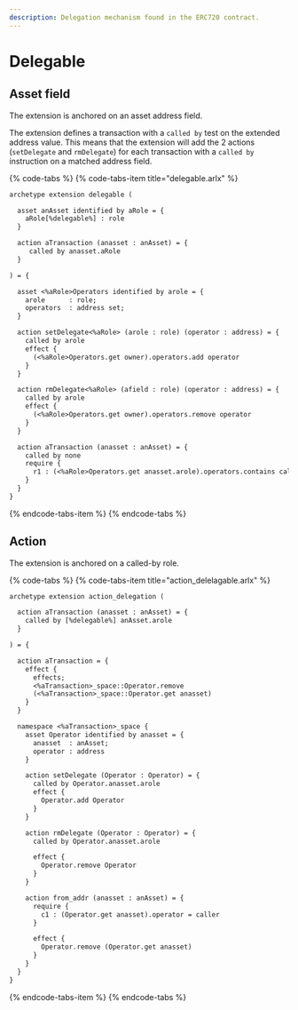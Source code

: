 ```yaml
---
description: Delegation mechanism found in the ERC720 contract.
---
```


# Delegable

## Asset field

The extension is anchored on an asset address field. 

The extension defines a transaction with a `called by` test on the extended address value. This means that the extension will add the 2 actions \(`setDelegate` and `rmDelegate`\) for each transaction with a `called by` instruction on a matched address field.

{% code-tabs %}
{% code-tabs-item title="delegable.arlx" %}
```ocaml
archetype extension delegable (

  asset anAsset identified by aRole = {
    aRole[%delegable%] : role
  }

  action aTransaction (anasset : anAsset) = {
     called by anasset.aRole
  }

) = {

  asset <%aRole>Operators identified by arole = {
    arole      : role;
    operators  : address set;
  }

  action setDelegate<%aRole> (arole : role) (operator : address) = {
    called by arole
    effect {
      (<%aRole>Operators.get owner).operators.add operator
    }
  }

  action rmDelegate<%aRole> (afield : role) (operator : address) = {
    called by arole
    effect {
      (<%aRole>Operators.get owner).operators.remove operator
    }
  }

  action aTransaction (anasset : anAsset) = {
    called by none
    require {
      r1 : (<%aRole>Operators.get anasset.arole).operators.contains caller
    }
  }
}
```
{% endcode-tabs-item %}
{% endcode-tabs %}

## Action

The extension is anchored on a called-by role. 

{% code-tabs %}
{% code-tabs-item title="action\_delelagable.arlx" %}
```ocaml
archetype extension action_delegation (

  action aTransaction (anasset : anAsset) = {
    called by [%delegable%] anAsset.arole
  }

) = {

  action aTransaction = {
    effect {
      effects;
      <%aTransaction>_space::Operator.remove
      (<%aTransaction>_space::Operator.get anasset)
    }
  }

  namespace <%aTransaction>_space {
    asset Operator identified by anasset = {
      anasset  : anAsset;
      operator : address
    }

    action setDelegate (Operator : Operator) = {
      called by Operator.anasset.arole
      effect {
        Operator.add Operator
      }
    }

    action rmDelegate (Operator : Operator) = {
      called by Operator.anasset.arole

      effect {
        Operator.remove Operator
      }
    }

    action from_addr (anasset : anAsset) = {
      require {
        c1 : (Operator.get anasset).operator = caller
      }

      effect {
        Operator.remove (Operator.get anasset)
      }
    }
  }
}


```
{% endcode-tabs-item %}
{% endcode-tabs %}

